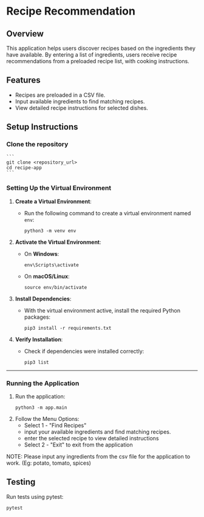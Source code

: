 # Recipe Recommendation 

## Overview
This application helps users discover recipes based on the ingredients they have available. By entering a list of ingredients, users receive recipe recommendations from a preloaded recipe list, with cooking instructions.

## Features
- Recipes are preloaded in a CSV file.
- Input available ingredients to find matching recipes.
- View detailed recipe instructions for selected dishes.



## Setup Instructions
### Clone the repository

    ```
    git clone <repository_url>
    cd recipe-app
    ```

### **Setting Up the Virtual Environment**

1. **Create a Virtual Environment**:
   - Run the following command to create a virtual environment named `env`:
     ```
     python3 -m venv env
     ```

2. **Activate the Virtual Environment**:
   - On **Windows**:
     ```
     env\Scripts\activate
     ```
   - On **macOS/Linux**:
     ```
     source env/bin/activate
     ```

3. **Install Dependencies**:
   - With the virtual environment active, install the required Python packages:
     ```
     pip3 install -r requirements.txt
     ```

4. **Verify Installation**:
   - Check if dependencies were installed correctly:
     ```
     pip3 list
     ```

---

### **Running the Application**
 
1. Run the application:
   ```
   python3 -m app.main

2. Follow the Menu Options:
    - Select 1 - "Find Recipes" 
    - input your available ingredients and find matching recipes.
    - enter the selected recipe to view detailed instructions
    - Select 2 - "Exit" to exit from the application

NOTE: Please input any ingredients from the csv file for the application to work. (Eg: potato, tomato, spices)


## Testing
Run tests using pytest:

```
pytest
```
 